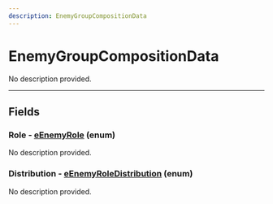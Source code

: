 ```yaml
---
description: EnemyGroupCompositionData
---
```


# EnemyGroupCompositionData

No description provided.

***

## Fields

### Role - [eEnemyRole](../enum-types.md#eenemyrole) (enum)

No description provided.

### Distribution - [eEnemyRoleDistribution](../enum-types.md#eenemyroledistribution) (enum)

No description provided.

